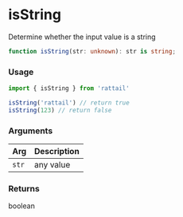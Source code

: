# isString

Determine whether the input value is a string

```ts
function isString(str: unknown): str is string;
```

### Usage

```ts
import { isString } from 'rattail'

isString('rattail') // return true
isString(123) // return false
```

### Arguments

| Arg | Description |
| --- | ----------- |
| `str` | any value |

### Returns

boolean